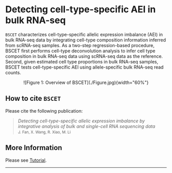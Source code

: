 Detecting cell-type-specific AEI in bulk RNA-seq
======================

`BSCET` characterizes cell-type-specific allelic expression imbalance (AEI) in bulk RNA-seq data by integrating cell-type composition information inferred from scRNA-seq samples. As a two-step regression-based procedure, BSCET first performs cell-type deconvolution analysis to infer cell type composition in bulk RNA-seq data using scRNA-seq data as the reference. Second, given estimated cell type proportions in bulk RNA-seq samples, BSCET tests cell-type-specific AEI using allele-specific bulk RNA-seq read counts.

<p align="center"> 
![Figure 1: Overview of BSCET](./Figure.jpg){width="60%"}
</p>

How to cite `BSCET`
-------------------
Please cite the following publication:

> *Detecting cell-type-specific allelic expression imbalance by integrative analysis of bulk and single-cell RNA sequencing data*<br />
> <small>J. Fan, X. Wang, R. Xiao, M. Li<br /></small>

More Information
-----------------
Please see [Tutorial](https://jiaxin-fan.github.io/BSCET.github.io/Introduction.html).

***